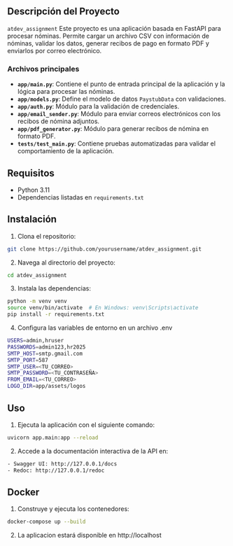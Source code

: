 ## Descripción del Proyecto

`atdev_assignment` Este proyecto es una aplicación basada en FastAPI para procesar nóminas. Permite cargar un archivo CSV con información de nóminas, validar los datos, generar recibos de pago en formato PDF y enviarlos por correo electrónico.

### Archivos principales

- **`app/main.py`**: Contiene el punto de entrada principal de la aplicación y la lógica para procesar las nóminas.
- **`app/models.py`**: Define el modelo de datos `PaystubData` con validaciones.
- **`app/auth.py`**: Módulo para la validación de credenciales.
- **`app/email_sender.py`**: Módulo para enviar correos electrónicos con los recibos de nómina adjuntos.
- **`app/pdf_generator.py`**: Módulo para generar recibos de nómina en formato PDF.
- **`tests/test_main.py`**: Contiene pruebas automatizadas para validar el comportamiento de la aplicación.

## Requisitos

- Python 3.11
- Dependencias listadas en `requirements.txt`

## Instalación

1. Clona el repositorio:
```bash
git clone https://github.com/yourusername/atdev_assignment.git
```
2. Navega al directorio del proyecto:
```bash
cd atdev_assignment
```
3. Instala las dependencias:
```bash
python -m venv venv
source venv/bin/activate  # En Windows: venv\Scripts\activate
pip install -r requirements.txt
```
4. Configura las variables de entorno en un archivo .env
```bash
USERS=admin,hruser
PASSWORDS=admin123,hr2025
SMTP_HOST=smtp.gmail.com
SMTP_PORT=587
SMTP_USER=<TU_CORREO>
SMTP_PASSWORD=<TU_CONTRASEÑA>
FROM_EMAIL=<TU_CORREO>
LOGO_DIR=app/assets/logos
```

## Uso

1. Ejecuta la aplicación con el siguiente comando:
```bash
uvicorn app.main:app --reload
```
2. Accede a la documentación interactiva de la API en:
```bash
- Swagger UI: http://127.0.0.1/docs
- Redoc: http://127.0.0.1/redoc
```

## Docker

1. Construye y ejecuta los contenedores:
```bash
docker-compose up --build
```
2. La aplicacion estará disponible en http://localhost

